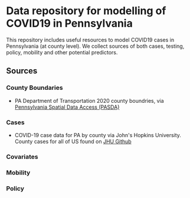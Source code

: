 # Data repository for modelling of COVID19 in Pennsylvania

This repository includes useful resources to model COVID19 cases in Pennsylvania (at county level). We collect sources of both cases, testing, policy, mobility and
other potential predictors.

## Sources

### County Boundaries

- PA Department of Transportation 2020 county boundries, via [Pennsylvania Spatial Data Access (PASDA)](https://www.pasda.psu.edu/uci/DataSummary.aspx?dataset=24)

### Cases

- COVID-19 case data for PA by county via John's Hopkins University.  County cases for all of US found on [JHU Github](https://raw.githubusercontent.com/CSSEGISandData/COVID-19/master/csse_covid_19_data/csse_covid_19_time_series/time_series_covid19_confirmed_US.csv)


### Covariates

### Mobility

### Policy
